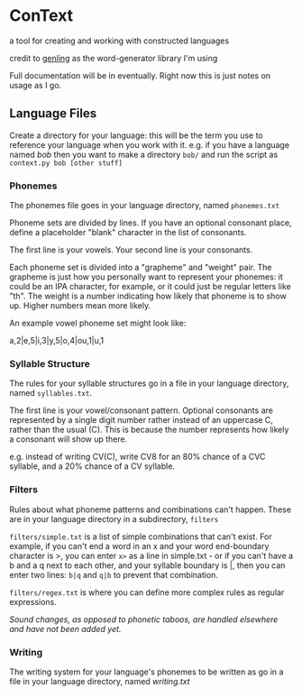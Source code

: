 # ConText
a tool for creating and working with constructed languages

credit to [genling](https://github.com/2sh/genling) as the word-generator library I'm using

Full documentation will be in eventually. Right now this is just notes on usage as I go.

## Language Files
Create a directory for your language: this will be the term you use to reference your language when you work with it. e.g. if you have a language named *bob* then you want to make a directory `bob/` and run the script as `context.py bob [other stuff]`

### Phonemes
The phonemes file goes in your language directory, named `phonemes.txt`

Phoneme sets are divided by lines. If you have an optional consonant place, define a placeholder "blank" character in the list of consonants.

The first line is your vowels. Your second line is your consonants.

Each phoneme set is divided into a "grapheme" and "weight" pair. The grapheme is just how you personally want to represent your phonemes: it could be an IPA character, for example, or it could just be regular letters like "th". The weight is a number indicating how likely that phoneme is to show up. Higher numbers mean more likely.

An example vowel phoneme set might look like:

a,2|e,5|i,3|y,5|o,4|ou,1|u,1

### Syllable Structure
The rules for your syllable structures go in a file in your language directory, named `syllables.txt`.

The first line is your vowel/consonant pattern. Optional consonants are represented by a single digit number rather instead of an uppercase C, rather than the usual (C). This is because the number represents how likely a consonant will show up there.

e.g. instead of writing CV(C), write CV8 for an 80% chance of a CVC syllable, and a 20% chance of a CV syllable.

### Filters
Rules about what phoneme patterns and combinations can't happen. These are in your language directory in a subdirectory, `filters`

`filters/simple.txt` is a list of simple combinations that can't exist. For example, if you can't end a word in an x and your word end-boundary character is >, you can enter `x>` as a line in simple.txt - or if you can't have a b and a q next to each other, and your syllable boundary is |, then you can enter two lines: `b|q` and `q|b` to prevent that combination.

`filters/regex.txt` is where you can define more complex rules as regular expressions.

*Sound changes, as opposed to phonetic taboos, are handled elsewhere and have not been added yet.*

### Writing
The writing system for your language's phonemes to be written as go in a file in your language directory, named *writing.txt*